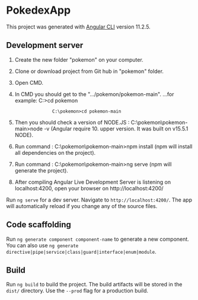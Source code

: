 # PokedexApp



This project was generated with [Angular CLI](https://github.com/angular/angular-cli) version 11.2.5.

## Development server

1. Create the new folder "pokemon" on your computer.
2. Clone or download project from Git hub in "pokemon" folder.
3. Open CMD.
4. In CMD  you should get to the ".../pokemon/pokemon-main".
    ...for example:  C:\>cd pokemon
                     
                     C:\pokemon>cd pokemon-main
                     
5. Then you should check a version of NODE.JS :
                     C:\pokemon\pokemon-main>node -v (Angular require 10. upper version. It was built on v15.5.1 NODE).
                     
6. Run command :    C:\pokemon\pokemon-main>npm install  (npm will install all dependencies on the project).
7. Run command :    C:\pokemon\pokemon-main>ng serve     (npm will generate the project).  

8. After compiling  Angular Live Development Server is listening on localhost:4200, open your browser on http://localhost:4200/  
                                                                                                           


Run `ng serve` for a dev server. Navigate to `http://localhost:4200/`. The app will automatically reload if you change any of the source files.

## Code scaffolding

Run `ng generate component component-name` to generate a new component. You can also use `ng generate directive|pipe|service|class|guard|interface|enum|module`.

## Build

Run `ng build` to build the project. The build artifacts will be stored in the `dist/` directory. Use the `--prod` flag for a production build.

